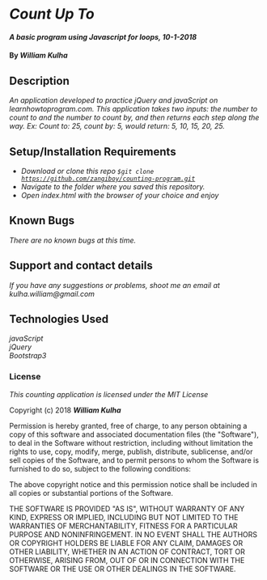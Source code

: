 # _Count Up To_

#### _A basic program using Javascript for loops, 10-1-2018_

#### By _**William Kulha**_

## Description

_An application developed to practice jQuery and javaScript on learnhowtoprogram.com. This application takes two inputs: the number to count to and the number to count by, and then returns each step along the way. Ex: Count to: 25, count by: 5, would return: 5, 10, 15, 20, 25._

## Setup/Installation Requirements

* _Download or clone this repo <code>$git clone https://github.com/zangiboy/counting-program.git</code>_
* _Navigate to the folder where you saved this repository._
* _Open index.html with the browser of your choice and enjoy_


## Known Bugs

_There are no known bugs at this time._

## Support and contact details

_If you have any suggestions or problems, shoot me an email at kulha.william@gmail.com_

## Technologies Used

_javaScript_\
_jQuery_\
_Bootstrap3_

### License

*This counting application is licensed under the MIT License*

Copyright (c) 2018 **_William Kulha_**

Permission is hereby granted, free of charge, to any person obtaining a copy of this software and associated documentation files (the "Software"), to deal in the Software without restriction, including without limitation the rights to use, copy, modify, merge, publish, distribute, sublicense, and/or sell copies of the Software, and to permit persons to whom the Software is furnished to do so, subject to the following conditions:

The above copyright notice and this permission notice shall be included in all copies or substantial portions of the Software.

THE SOFTWARE IS PROVIDED "AS IS", WITHOUT WARRANTY OF ANY KIND, EXPRESS OR IMPLIED, INCLUDING BUT NOT LIMITED TO THE WARRANTIES OF MERCHANTABILITY, FITNESS FOR A PARTICULAR PURPOSE AND NONINFRINGEMENT. IN NO EVENT SHALL THE AUTHORS OR COPYRIGHT HOLDERS BE LIABLE FOR ANY CLAIM, DAMAGES OR OTHER LIABILITY, WHETHER IN AN ACTION OF CONTRACT, TORT OR OTHERWISE, ARISING FROM, OUT OF OR IN CONNECTION WITH THE SOFTWARE OR THE USE OR OTHER DEALINGS IN THE SOFTWARE.
